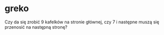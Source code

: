 # greko
Czy da się zrobić 9 kafelków na stronie głównej, czy 7 i następne muszą się przenosić na następną stronę? 
